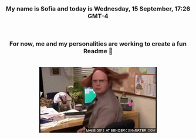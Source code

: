 


<div align="center">
<h3 >My name is Sofia and today is Wednesday, 15 September, 17:26 GMT-4</h3><br>
<h3 >For now, me and my personalities are working to create a fun Readme 👋
</h3><br>
<img src='img/dwight.gif' alt='working...'/>
</div>
